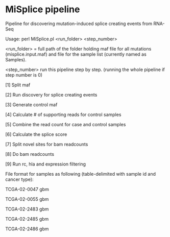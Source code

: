 # MiSplice pipeline #

Pipeline for discovering mutation-induced splice creating events from RNA-Seq

Usage: perl MiSplice.pl <run_folder> <step_number>

<run_folder> = full path of the folder holding maf file for all mutations (misplice.input.maf) and file for the sample list (currently named as Samples).

<step_number> run this pipeline step by step. (running the whole pipeline if step number is 0)

[1] Split maf

[2] Run discovery for splice creating events

[3] Generate control maf

[4] Calculate # of supporting reads for control samples

[5] Combine the read count for case and control samples
        
[6] Calculate the splice score 

[7] Split novel sites for bam readcounts 

[8] Do bam readcounts

[9] Run rc, hla and expression filtering 

File format for samples as following (table-delimited with sample id and cancer type):

TCGA-02-0047    gbm

TCGA-02-0055    gbm

TCGA-02-2483    gbm

TCGA-02-2485    gbm

TCGA-02-2486    gbm

